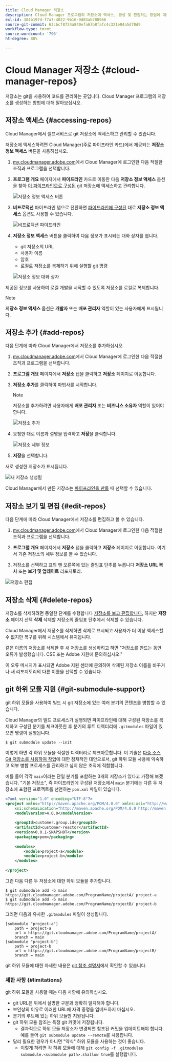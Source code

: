 ```yaml
---
title: Cloud Manager 저장소
description: Cloud Manager 프로그램의 저장소에 액세스, 생성 및 편집하는 방법에 대해 알아보십시오.
exl-id: 384b197d-f7a7-4022-9b16-9d83ab788966
source-git-commit: 63cbcf8724a840efa67b8fafc4c321e04a5d70d9
workflow-type: tm+mt
source-wordcount: '796'
ht-degree: 80%

---
```



# Cloud Manager 저장소 {#cloud-manager-repos}

저장소는 git을 사용하여 코드를 관리하는 곳입니다. Cloud Manager 프로그램의 저장소를 생성하는 방법에 대해 알아보십시오.

## 저장소 액세스 {#accessing-repos}

Cloud Manager에서 셀프서비스로 git 저장소에 액세스하고 관리할 수 있습니다.

저장소에 액세스하려면 Cloud Manager(주로 파이프라인 카드)에서 제공되는 **저장소 정보 액세스** 버튼을 사용하십시오.

1. [my.cloudmanager.adobe.com](https://my.cloudmanager.adobe.com)에서 Cloud Manager에 로그인한 다음 적절한 조직과 프로그램을 선택합니다.

1. **프로그램 개요** 페이지에서 **파이프라인** 카드로 이동한 다음 **저장소 정보 액세스** 옵션을 찾아 [이 파이프라인으로 구성된](/help/using/production-pipelines.md) git 저장소에 액세스하고 관리합니다.

   ![저장소 정보 액세스 버튼](/help/assets/access-repo1.png)

1. **비프로덕션** 파이프라인 탭으로 전환하면 [파이프라인에 구성된](/help/using/non-production-pipelines.md) 대로 **저장소 정보 액세스** 옵션도 사용할 수 있습니다.

   ![비프로덕션 파이프라인 ](/help/assets/access-repo-nonprod.png)

1. **저장소 정보 액세스** 버튼을 클릭하여 다음 정보가 표시되는 대화 상자를 엽니다.

   * git 저장소의 URL
   * 사용자 이름
   * 암호
   * 로컬로 저장소를 복제하기 위해 실행할 git 명령

   ![저장소 정보 대화 상자](/help/assets/access-repo-create.png)

제공된 정보를 사용하여 로컬 개발을 시작할 수 있도록 저장소를 로컬로 복제합니다.

>[!NOTE]
>
>**저장소 정보 액세스** 옵션은 **개발자** 또는 **배포 관리자** 역할이 있는 사용자에게 표시됩니다.

## 저장소 추가 {#add-repos}

다음 단계에 따라 Cloud Manager에서 저장소를 추가하십시오.

1. [my.cloudmanager.adobe.com](https://my.cloudmanager.adobe.com)에서 Cloud Manager에 로그인한 다음 적절한 조직과 프로그램을 선택합니다.

1. **프로그램 개요** 페이지에서 **저장소** 탭을 클릭하고 **저장소** 페이지로 이동합니다.

1. **저장소 추가**&#x200B;를 클릭하여 마법사를 시작합니다.

   >[!NOTE]
   >
   >저장소를 추가하려면 사용자에게 **배포 관리자** 또는 **비즈니스 소유자** 역할이 있어야 합니다.

   ![저장소 추가](/help/assets/create-repo2.png)

1. 요청한 대로 이름과 설명을 입력하고 **저장**&#x200B;을 클릭합니다.

   ![저장소 세부 정보](/help/assets/repo-1.png)

1. **저장**&#x200B;을 선택합니다.

새로 생성한 저장소가 표시됩니다.

![새 저장소 생성됨](/help/assets/create-repo3.png)

Cloud Manager에서 만든 저장소는 [파이프라인을 만들](/help/overview/ci-cd-pipelines.md) 때 선택할 수 있습니다.

## 저장소 보기 및 편집 {#edit-repos}

다음 단계에 따라 Cloud Manager에서 저장소를 편집하고 볼 수 있습니다.

1. [my.cloudmanager.adobe.com](https://my.cloudmanager.adobe.com)에서 Cloud Manager에 로그인한 다음 적절한 조직과 프로그램을 선택합니다.

1. **프로그램 개요** 페이지에서 **저장소** 탭을 클릭하고 **저장소** 페이지로 이동합니다. 여기서 기존 저장소의 세부 정보를 볼 수 있습니다.

1. 저장소를 선택하고 표의 맨 오른쪽에 있는 줄임표 단추를 누릅니다 **저장소 URL 복사** 또는 **보기 및 업데이트** 리포지토리.

![저장소 편집](/help/assets/create-repo3.png)

## 저장소 삭제 {#delete-repos}

저장소를 삭제하려면 동일한 단계를 수행합니다 [저장소를 보고 편집합니다.](#edit-repos) 하지만 **저장소** 페이지 선택 **삭제** 삭제할 저장소의 줄임표 단추에서 삭제할 수 있습니다.

Cloud Manager에서 저장소를 삭제하면 삭제로 표시되고 사용자가 더 이상 액세스할 수 없지만 복구를 위해 시스템에서 유지됩니다.

같은 이름의 저장소를 삭제한 후 새 저장소를 생성하려고 하면 &quot;저장소를 만드는 동안 오류가 발생했습니다. CSE 또는 Adobe 지원에 문의하십시오.&quot;

이 오류 메시지가 표시되면 Adobe 지원 센터에 문의하여 삭제된 저장소 이름을 바꾸거나 새 리포지토리의 다른 이름을 선택할 수 있습니다.

## git 하위 모듈 지원 {#git-submodule-support}

git 하위 모듈을 사용하여 빌드 시 git 저장소에 있는 여러 분기의 콘텐츠를 병합할 수 있습니다.

Cloud Manager의 빌드 프로세스가 실행되면 파이프라인에 대해 구성된 저장소를 복제하고 구성된 분기를 체크아웃한 후 분기의 루트 디렉터리에 `.gitmodules` 파일이 있으면 명령이 실행됩니다.

```
$ git submodule update --init
```

이렇게 하면 각 하위 모듈을 적절한 디렉터리로 체크아웃합니다. 이 기술은 [다중 소스 Git 저장소를 사용하여 작업](/help/managing-code/multiple-git-repos.md)에 대한 잠재적인 대안으로서, git 하위 모듈 사용에 익숙하고 외부 병합 프로세스를 관리하고 싶지 않은 조직에 적합합니다.

예를 들어 각각 `main`이라는 단일 분기를 포함하는 3개의 저장소가 있다고 가정해 보겠습니다. &quot;기본 저장소&quot;, 즉 파이프라인에 구성된 저장소에서 `main` 분기에는 다른 두 저장소에 포함된 프로젝트를 선언하는 `pom.xml` 파일이 있습니다.

```xml
<?xml version="1.0" encoding="UTF-8"?>
<project xmlns="http://maven.apache.org/POM/4.0.0" xmlns:xsi="http://www.w3.org/2001/XMLSchema-instance"
    xsi:schemaLocation="http://maven.apache.org/POM/4.0.0 http://maven.apache.org/maven-v4_0_0.xsd">
    <modelVersion>4.0.0</modelVersion>
   
    <groupId>customer.group.id</groupId>
    <artifactId>customer-reactor</artifactId>
    <version>0.0.1-SNAPSHOT</version>
    <packaging>pom</packaging>
   
    <modules>
        <module>project-a</module>
        <module>project-b</module>
    </modules>
   
</project>
```

그런 다음 다른 두 저장소에 대한 하위 모듈을 추가합니다.

```shell
$ git submodule add -b main https://git.cloudmanager.adobe.com/ProgramName/projectA/ project-a
$ git submodule add -b main https://git.cloudmanager.adobe.com/ProgramName/projectB/ project-b
```

그러면 다음과 유사한 `.gitmodules` 파일이 생성됩니다.

```text
[submodule "project-a"]
    path = project-a
    url = https://git.cloudmanager.adobe.com/ProgramName/projectA/
    branch = main
[submodule "project-b"]
    path = project-b
    url = https://git.cloudmanager.adobe.com/ProgramName/projectB/
    branch = main
```

git 하위 모듈에 대한 자세한 내용은 [git 참조 설명서](https://git-scm.com/book/en/v2/Git-Tools-Submodules)에서 확인할 수 있습니다.

### 제한 사항 {#limitations}

git 하위 모듈을 사용할 때는 다음 사항에 유의하십시오.

* git URL은 위에서 설명한 구문과 정확히 일치해야 합니다.
* 보안상의 이유로 이러한 URL에 자격 증명을 임베드하지 마십시오.
* 분기의 루트에 있는 하위 모듈만 지원됩니다.
* git 하위 모듈 참조는 특정 git 커밋에 저장됩니다.
   * 결과적으로 하위 모듈 저장소가 변경되면 참조된 커밋을 업데이트해야 합니다. 예를 들어 `git submodule update --remote`를 사용합니다.
* 달리 필요한 경우가 아니면 &quot;약식&quot; 하위 모듈을 사용하는 것이 좋습니다.
   * 이렇게 하려면 각 하위 모듈에 대해 `git config -f .gitmodules submodule.<submodule path>.shallow true`를 실행합니다.
